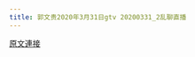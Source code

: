 ```yaml
---
title: 郭文贵2020年3月31日gtv 20200331_2乱聊直播
---
```


[原文連接](https://gnews.org/ThreadView/53478403)



